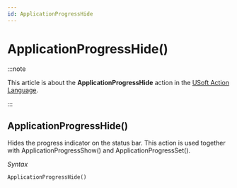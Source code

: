 ```yaml
---
id: ApplicationProgressHide
---
```


# ApplicationProgressHide()




:::note

This article is about the **ApplicationProgressHide** action in the [USoft Action Language](/docs/Task_flow/Action_Language_reference/USoft_Action_Language.md).

:::

## **ApplicationProgressHide()**

Hides the progress indicator on the status bar. This action is used together with ApplicationProgressShow() and ApplicationProgressSet().

*Syntax*

```
ApplicationProgressHide()
```

 